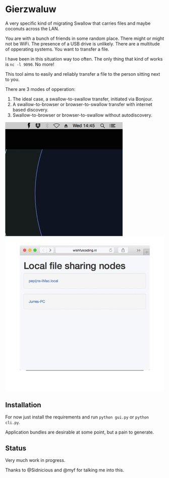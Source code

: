 # Gierzwaluw

A very specific kind of migrating Swallow that carries files and maybe coconuts across the LAN.

You are with a bunch of friends in some random place.
There might or might not be WiFi.
The presence of a USB drive is unlikely.
There are a multitude of opperating systems.
You want to transfer a file.

I have been in this situation way too often.
The only thing that kind of works is `nc -l 9090`.
No more!

This tool aims to easily and reliably transfer a file to the person sitting next to you.

There are 3 modes of opperation:

1. The ideal case, a swallow-to-swallow transfer, initiated via Bonjour.
2. A swallow-to-browser or browser-to-swallow transfer with internet based discovery.
3. Swallow-to-browser or browser-to-swallow without autodiscovery.

![example transfer](https://raw.githubusercontent.com/pepijndevos/gierzwaluw/master/images/transfer.gif)
![example transfer](https://raw.githubusercontent.com/pepijndevos/gierzwaluw/master/images/browser_transfer.gif)

## Installation

For now just install the requirements and run `python gui.py` or  `python cli.py`.

Application bundles are desirable at some point, but a pain to generate.

## Status

Very much work in progress.

Thanks to @Sidnicious and @myf for talking me into this.

